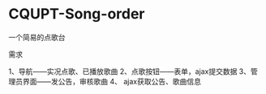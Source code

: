 # CQUPT-Song-order
一个简易的点歌台

需求

1、导航——实况点歌、已播放歌曲
2、点歌按钮——表单，ajax提交数据 
3、管理员界面——发公告，审核歌曲
4、 ajax获取公告、歌曲信息
